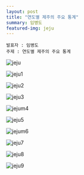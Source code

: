 ```yaml
---
layout: post
title: "연도별 제주의 주요 통계"
summary: 임병도
featured-img: jeju
---
```


```
발표자 : 임병도
주제 : 연도별 제주의 주요 통계
```

![jeju](https://djschool.github.io/postimages/jeju.jpg)

![jeju1](https://djschool.github.io/postimages/jeju1.jpg)

![jeju2](https://djschool.github.io/postimages/jeju2.jpg)

![jeju3](https://djschool.github.io/postimages/jeju3.jpg)

![jejum4](https://djschool.github.io/postimages/jeju4.jpg)

![jeju5](https://djschool.github.io/postimages/jeju5.jpg)

![jejum6](https://djschool.github.io/postimages/jeju6.jpg)

![jeju7](https://djschool.github.io/postimages/jeju7.jpg)

![jeju8](https://djschool.github.io/postimages/jeju8.jpg)

![jeju9](https://djschool.github.io/postimages/jeju9.jpg)

